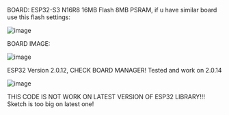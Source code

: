 BOARD: ESP32-S3 N16R8 16MB Flash 8MB PSRAM, if u have similar board use this flash settings:

![image](https://github.com/mgi24/ESP32-S3CamRecorderWebserver/assets/95709666/33a71acf-c2f6-4915-ad03-dc7b1a8af01a)

BOARD IMAGE:

![image](https://github.com/mgi24/ESP32-S3CamRecorderWebserver/assets/95709666/486bec06-d577-41d6-b178-98d5839d5b53)

ESP32 Version 2.0.12, CHECK BOARD MANAGER! Tested and work on 2.0.14

![image](https://github.com/mgi24/ESP32-S3CamRecorderWebserver/assets/95709666/c5053232-fc34-4b9d-ba07-1d920f6eed3c)

THIS CODE IS NOT WORK ON LATEST VERSION OF ESP32 LIBRARY!!! Sketch is too big on latest one!
